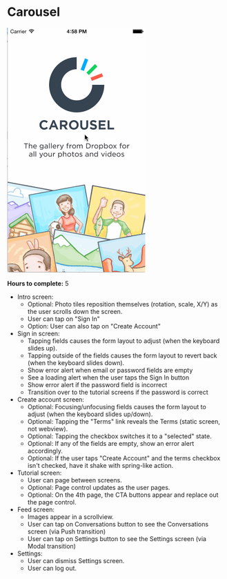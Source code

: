 <h1>Carousel</h1>
<img src="https://raw.githubusercontent.com/bkobash/ios-designers-swift/master/hw2-carousel/hw2-carousel.gif" width="320" height="568" /><br />

<b>Hours to complete:</b> 5<br />

<ul>
<li>Intro screen:
  <ul>
    <li>Optional: Photo tiles reposition themselves (rotation, scale, X/Y) as the user scrolls down the screen.</li>
    <li>User can tap on "Sign In"</li>
    <li>Option: User can also tap on "Create Account"</li>
  </ul>
</li>
<li>Sign in screen:
  <ul>
    <li>Tapping fields causes the form layout to adjust (when the keyboard slides up).</li>
    <li>Tapping outside of the fields causes the form layout to revert back (when the keyboard slides down).</li>
    <li>Show error alert when email or password fields are empty</li>
    <li>See a loading alert when the user taps the Sign In button</li>
    <li>Show error alert if the password field is incorrect</li>
    <li>Transition over to the tutorial screens if the password is correct</li>
  </ul>
</li>
<li>Create account screen:
  <ul>
    <li>Optional: Focusing/unfocusing fields causes the form layout to adjust (when the keyboard slides up/down).</li>
    <li>Optional: Tapping the "Terms" link reveals the Terms (static screen, not webview).</li>
    <li>Optional: Tapping the checkbox switches it to a "selected" state.</li>
    <li>Optional: If any of the fields are empty, show an error alert accordingly.</li>
    <li>Optional: If the user taps "Create Account" and the terms checkbox isn't checked, have it shake with spring-like action.</li>
  </ul>
</li>
<li>Tutorial screen:
  <ul>
    <li>User can page between screens.</li>
    <li>Optional: Page control updates as the user pages.</li>
    <li>Optional: On the 4th page, the CTA buttons appear and replace out the page control.</li>
  </ul>
</li>
<li>Feed screen:
  <ul>
    <li>Images appear in a scrollview.</li>
    <li>User can tap on Conversations button to see the Conversations screen (via Push transition)</li>
    <li>User can tap on Settings button to see the Settings screen (via Modal transition)</li>
  </ul>
</li>
<li>Settings:
  <ul>
    <li>User can dismiss Settings screen.</li>
    <li>User can log out.</li>
  </ul>
</li>
</ul>
